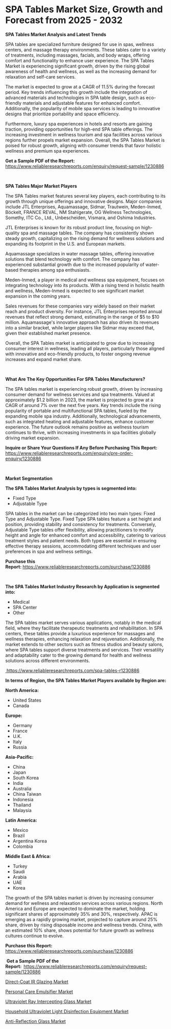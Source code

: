 <p><h1>SPA Tables Market Size, Growth and Forecast from 2025 - 2032</h1></p><p><strong>SPA Tables Market Analysis and Latest Trends</strong></p>
<p><p>SPA tables are specialized furniture designed for use in spas, wellness centers, and massage therapy environments. These tables cater to a variety of treatments, including massages, facials, and body wraps, offering comfort and functionality to enhance user experience. The SPA Tables Market is experiencing significant growth, driven by the rising global awareness of health and wellness, as well as the increasing demand for relaxation and self-care services.</p><p>The market is expected to grow at a CAGR of 11.5% during the forecast period. Key trends influencing this growth include the integration of advanced materials and technologies in SPA table design, such as eco-friendly materials and adjustable features for enhanced comfort. Additionally, the popularity of mobile spa services is leading to innovative designs that prioritize portability and space efficiency. </p><p>Furthermore, luxury spa experiences in hotels and resorts are gaining traction, providing opportunities for high-end SPA table offerings. The increasing investment in wellness tourism and spa facilities across various regions further propels market expansion. Overall, the SPA Tables Market is poised for robust growth, aligning with consumer trends that favor holistic wellness and premium spa experiences.</p></p>
<p><strong>Get a Sample PDF of the Report:&nbsp;</strong> <a href="https://www.reliableresearchreports.com/enquiry/request-sample/1230886?utm_campaign=34&utm_medium=2&utm_source=Github&utm_content=ia&utm_term=09022025&utm_id=spa-tables">https://www.reliableresearchreports.com/enquiry/request-sample/1230886</a></p>
<p>&nbsp;</p>
<p><strong>SPA Tables Major Market Players</strong></p>
<p><p>The SPA Tables market features several key players, each contributing to its growth through unique offerings and innovative designs. Major companies include JTL Enterprises, Aquamassage, Sidmar, Trautwein, Meden-Inmed, Böckelt, FRANCE REVAL, NM Stahlgerate, OG Wellness Technologies, Somethy, ITC Co., Ltd., Unbescheiden, Vismara, and Oshima Industries.</p><p>JTL Enterprises is known for its robust product line, focusing on high-quality spa and massage tables. The company has consistently shown steady growth, capitalizing on the rising demand for wellness solutions and expanding its footprint in the U.S. and European markets.</p><p>Aquamassage specializes in water massage tables, offering innovative solutions that blend technology with comfort. The company has experienced substantial growth due to the increased popularity of water-based therapies among spa enthusiasts.</p><p>Meden-Inmed, a player in medical and wellness spa equipment, focuses on integrating technology into its products. With a rising trend in holistic health and wellness, Meden-Inmed is expected to see significant market expansion in the coming years.</p><p>Sales revenues for these companies vary widely based on their market reach and product diversity. For instance, JTL Enterprises reported annual revenues that reflect strong demand, estimating in the range of $5 to $10 million. Aquamassage's innovative approach has also driven its revenues into a similar bracket, while larger players like Sidmar may exceed that, given their established market presence.</p><p>Overall, the SPA Tables market is anticipated to grow due to increasing consumer interest in wellness, leading all players, particularly those aligned with innovative and eco-friendly products, to foster ongoing revenue increases and expand market share.</p></p>
<p>&nbsp;</p>
<p><strong>What Are The Key Opportunities For SPA Tables Manufacturers?</strong></p>
<p><p>The SPA tables market is experiencing robust growth, driven by increasing consumer demand for wellness services and spa treatments. Valued at approximately $1.2 billion in 2023, the market is projected to grow at a CAGR of around 7% over the next five years. Key trends include the rising popularity of portable and multifunctional SPA tables, fueled by the expanding mobile spa industry. Additionally, technological advancements, such as integrated heating and adjustable features, enhance customer experience. The future outlook remains positive as wellness tourism continues to thrive, with increasing investments in spa facilities globally driving market expansion.</p></p>
<p><strong>Inquire or Share Your Questions If Any Before Purchasing This Report:</strong> <a href="https://www.reliableresearchreports.com/enquiry/pre-order-enquiry/1230886?utm_campaign=34&utm_medium=2&utm_source=Github&utm_content=ia&utm_term=09022025&utm_id=spa-tables">https://www.reliableresearchreports.com/enquiry/pre-order-enquiry/1230886</a></p>
<p>&nbsp;</p>
<p><strong>Market Segmentation</strong></p>
<p><strong>The SPA Tables Market Analysis by types is segmented into:</strong></p>
<p><ul><li>Fixed Type</li><li>Adjustable Type</li></ul></p>
<p><p>SPA tables in the market can be categorized into two main types: Fixed Type and Adjustable Type. Fixed Type SPA tables feature a set height and position, providing stability and consistency for treatments. Conversely, Adjustable Type tables offer flexibility, allowing practitioners to modify height and angle for enhanced comfort and accessibility, catering to various treatment styles and patient needs. Both types are essential in ensuring effective therapy sessions, accommodating different techniques and user preferences in spa and wellness settings.</p></p>
<p><strong>Purchase this Report:&nbsp;</strong><a href="https://www.reliableresearchreports.com/purchase/1230886?utm_campaign=34&utm_medium=2&utm_source=Github&utm_content=ia&utm_term=09022025&utm_id=spa-tables">https://www.reliableresearchreports.com/purchase/1230886</a></p>
<p>&nbsp;</p>
<p><strong>The SPA Tables Market Industry Research by Application is segmented into:</strong></p>
<p><ul><li>Medical</li><li>SPA Center</li><li>Other</li></ul></p>
<p><p>The SPA tables market serves various applications, notably in the medical field, where they facilitate therapeutic treatments and rehabilitation. In SPA centers, these tables provide a luxurious experience for massages and wellness therapies, enhancing relaxation and rejuvenation. Additionally, the market extends to other sectors such as fitness studios and beauty salons, where SPA tables support diverse treatments and services. Their versatility and adaptability cater to the growing demand for health and wellness solutions across different environments.</p></p>
<p><a href="https://www.reliableresearchreports.com/spa-tables-r1230886?utm_campaign=34&utm_medium=2&utm_source=Github&utm_content=ia&utm_term=09022025&utm_id=spa-tables">&nbsp;https://www.reliableresearchreports.com/spa-tables-r1230886</a></p>
<p><strong>In terms of Region, the SPA Tables Market Players available by Region are:</strong></p>
<p>
    <p> <strong> North America: </strong>
        <ul>
            <li>United States</li>
            <li>Canada</li>
        </ul>
        </p> 
    <p> <strong> Europe: </strong>
        <ul>
            <li>Germany</li>
            <li>France</li>
            <li>U.K.</li>
            <li>Italy</li>
            <li>Russia</li>
        </ul>
        </p> 
    <p> <strong> Asia-Pacific: </strong>
        <ul>
            <li>China</li>
            <li>Japan</li>
            <li>South Korea</li>
            <li>India</li>
            <li>Australia</li>
            <li>China Taiwan</li>
            <li>Indonesia</li>
            <li>Thailand</li>
            <li>Malaysia</li>
        </ul>
        </p> 
    <p> <strong> Latin America: </strong>
        <ul>
            <li>Mexico</li>
            <li>Brazil</li>
            <li>Argentina Korea</li>
            <li>Colombia</li>
        </ul>
        </p> 
    <p> <strong> Middle East & Africa: </strong>
        <ul>
            <li>Turkey</li>
            <li>Saudi</li>
            <li>Arabia</li>
            <li>UAE</li>
            <li>Korea</li>
        </ul>
    </p>
    </p>
<p><p>The growth of the SPA tables market is driven by increasing consumer demand for wellness and relaxation services across various regions. North America and Europe are expected to dominate the market, holding significant shares of approximately 35% and 30%, respectively. APAC is emerging as a rapidly growing market, projected to capture around 25% share, driven by rising disposable income and wellness trends. China, with an estimated 10% share, shows potential for future growth as wellness cultures continue to evolve.</p></p>
<p><strong>Purchase this Report: </strong><a href="https://www.reliableresearchreports.com/purchase/1230886?utm_campaign=34&utm_medium=2&utm_source=Github&utm_content=ia&utm_term=09022025&utm_id=spa-tables">https://www.reliableresearchreports.com/purchase/1230886</a></p>
<p>&nbsp;<strong>Get a Sample PDF of the Report:&nbsp;&nbsp;</strong><a href="https://www.reliableresearchreports.com/enquiry/request-sample/1230886?utm_campaign=34&utm_medium=2&utm_source=Github&utm_content=ia&utm_term=09022025&utm_id=spa-tables">https://www.reliableresearchreports.com/enquiry/request-sample/1230886</a></p>
<p><strong></strong></p>
<p><p><a href="https://github.com/itayjedhe/Market-Research-Report-List-1/blob/main/direct-coat-ir-glazing-market.md?utm_campaign=34&utm_medium=2&utm_source=Github&utm_content=ia&utm_term=09022025&utm_id=spa-tables">Direct-Coat IR Glazing Market</a></p><p><a href="https://github.com/voetzeszuh/Market-Research-Report-List-1/blob/main/personal-care-emulsifier-market.md?utm_campaign=34&utm_medium=2&utm_source=Github&utm_content=ia&utm_term=09022025&utm_id=spa-tables">Personal Care Emulsifier Market</a></p><p><a href="https://github.com/celpabembes/Market-Research-Report-List-1/blob/main/ultraviolet-ray-intercepting-glass-market.md?utm_campaign=34&utm_medium=2&utm_source=Github&utm_content=ia&utm_term=09022025&utm_id=spa-tables">Ultraviolet Ray Intercepting Glass Market</a></p><p><a href="https://github.com/lobatjoeit/Market-Research-Report-List-1/blob/main/household-ultraviolet-light-disinfection-equipment-market.md?utm_campaign=34&utm_medium=2&utm_source=Github&utm_content=ia&utm_term=09022025&utm_id=spa-tables">Household Ultraviolet Light Disinfection Equipment Market</a></p><p><a href="https://github.com/sandoyjonet/Market-Research-Report-List-1/blob/main/anti-reflection-glass-market.md?utm_campaign=34&utm_medium=2&utm_source=Github&utm_content=ia&utm_term=09022025&utm_id=spa-tables">Anti-Reflection Glass Market</a></p></p>